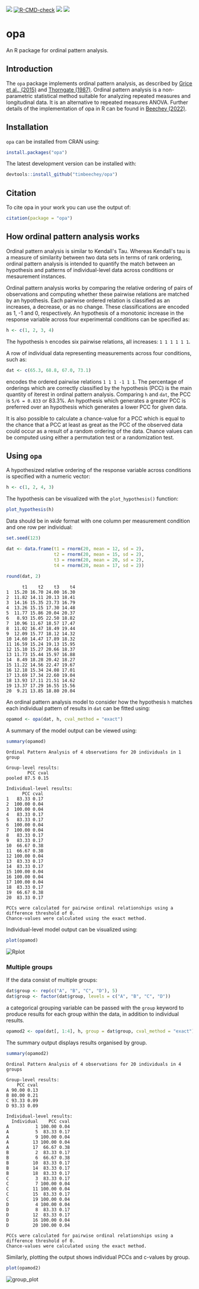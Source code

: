 <!-- badges: start -->
![](https://www.r-pkg.org/badges/version-ago/opa?color=orange)
[![R-CMD-check](https://github.com/timbeechey/opa/workflows/R-CMD-check/badge.svg)](https://github.com/timbeechey/opa/actions)
![](https://cranlogs.r-pkg.org/badges/grand-total/opa) [![](https://cranlogs.r-pkg.org/badges/opa)](https://cran.r-project.org/package=opa)
<!-- badges: end -->

# opa

An R package for ordinal pattern analysis.

## Introduction

The `opa` package implements ordinal pattern analysis, as described by [Grice et al., (2015)](https://doi.org/10.1177/2158244015604192) and [Thorngate (1987)](https://doi.org/10.1016/S0166-4115(08)60083-7). Ordinal pattern analysis is a non-parametric statistical method suitable for analyzing repeated measures and longitudinal data. It is an alternative to repeated measures ANOVA. Further details of the implementation of opa in R can be found in [Beechey (2022)](https://doi.org/10.17605/OSF.IO/W32DK).

## Installation

`opa` can be installed from CRAN using:

```r
install.packages("opa")
```

The latest development version can be installed with:

```r
devtools::install_github("timbeechey/opa")
```

## Citation

To cite opa in your work you can use the output of:

```r
citation(package = "opa")
```

## How ordinal pattern analysis works

Ordinal pattern analysis is similar to Kendall's Tau. Whereas Kendall's tau is a measure of similarity between two data sets in terms of rank ordering, ordinal pattern analysis is intended to quantify the match between an hypothesis and patterns of individual-level data across conditions or mesaurement instances.

Ordinal pattern analysis works by comparing the relative ordering of pairs of observations and computing whether these pairwise relations are matched by an hypothesis. Each pairwise ordered relation is classified as an increases, a decrease, or as no change. These classifications are encoded as 1, -1 and 0, respectively. An hypothesis of a monotonic increase in the response variable across four experimental conditions can be specified as:

```r
h <- c(1, 2, 3, 4)
```

The hypothesis `h` encodes six pairwise relations, all increases: `1 1 1 1 1 1`.

A row of individual data representing measurements across four conditions, such as:

```r
dat <- c(65.3, 68.8, 67.0, 73.1)
```

encodes the ordered pairwise relations `1 1 1 -1 1 1`. The percentage of orderings which are correctly classified by the hypothesis (PCC) is the main quantity of iterest in ordinal pattern analysis. Comparing `h` and `dat`, the PCC is `5/6 = 0.833` or 83.3%. An hypothesis which generates a greater PCC is preferred over an hypothesis which generates a lower PCC for given data.

It is also possible to calculate a chance-value for a PCC which is equal to the chance that a PCC at least as great as the PCC of the observed data could occur as a result of a random ordering of the data. Chance values can be computed using either a permutation test or a randomization test.

## Using `opa`

A hypothesized relative ordering of the response variable across conditions is specified with a numeric vector:

```r
h <- c(1, 2, 4, 3)
```

The hypothesis can be visualized with the `plot_hypothesis()` function:

```r
plot_hypothesis(h)
```

Data should be in _wide_ format with one column per measurement condition and one row per individual:

```r
set.seed(123)

dat <- data.frame(t1 = rnorm(20, mean = 12, sd = 2),
                  t2 = rnorm(20, mean = 15, sd = 2),
                  t3 = rnorm(20, mean = 20, sd = 2),
                  t4 = rnorm(20, mean = 17, sd = 2))
                  
round(dat, 2)
```

```
      t1    t2    t3    t4
1  15.20 16.70 24.00 16.30
2  11.82 14.11 20.13 18.41
3  14.16 15.35 23.73 16.79
4  13.26 15.15 17.30 14.48
5  11.77 15.86 20.04 20.37
6   8.93 15.05 22.50 18.82
7  10.96 11.67 18.57 17.47
8  11.02 16.47 18.49 19.44
9  12.09 15.77 18.12 14.32
10 14.60 14.47 17.89 18.32
11 16.59 15.24 19.13 15.95
12 15.10 15.27 20.66 18.37
13 11.73 15.44 15.97 16.88
14  8.49 18.28 20.42 18.27
15 11.22 14.56 22.47 19.67
16 12.18 15.34 24.08 17.01
17 13.69 17.34 22.60 19.04
18 13.93 17.11 21.51 14.62
19 13.37 17.29 16.55 15.56
20  9.21 13.85 18.80 20.04
```

An ordinal pattern analysis model to consider how the hypothesis `h` matches each individual pattern of results in `dat` can be fitted using:

```r
opamod <- opa(dat, h, cval_method = "exact")
```

A summary of the model output can be viewed using:

```r
summary(opamod)
```

```
Ordinal Pattern Analysis of 4 observations for 20 individuals in 1 group 

Group-level results:
        PCC cval
pooled 87.5 0.15

Individual-level results:
      PCC cval
1   83.33 0.17
2  100.00 0.04
3  100.00 0.04
4   83.33 0.17
5   83.33 0.17
6  100.00 0.04
7  100.00 0.04
8   83.33 0.17
9   83.33 0.17
10  66.67 0.38
11  66.67 0.38
12 100.00 0.04
13  83.33 0.17
14  83.33 0.17
15 100.00 0.04
16 100.00 0.04
17 100.00 0.04
18  83.33 0.17
19  66.67 0.38
20  83.33 0.17

PCCs were calculated for pairwise ordinal relationships using a difference threshold of 0.
Chance-values were calculated using the exact method.
```

Individual-level model output can be visualized using:

```r
plot(opamod)
```

![Rplot](https://user-images.githubusercontent.com/66388815/156540782-a748c3d0-b6b3-48f5-871b-61758f28dd59.jpeg)

### Multiple groups 

If the data consist of multiple groups:

```r
dat$group <- rep(c("A", "B", "C", "D"), 5)
dat$group <- factor(dat$group, levels = c("A", "B", "C", "D"))
```

a categorical grouping variable can be passed with the `group` keyword to produce results for each group within the data, in addition to individual results.

```r
opamod2 <- opa(dat[, 1:4], h, group = dat$group, cval_method = "exact")
```

The summary output displays results organised by group.

```r
summary(opamod2)
```

```
Ordinal Pattern Analysis of 4 observations for 20 individuals in 4 groups 

Group-level results:
    PCC cval
A 90.00 0.13
B 80.00 0.21
C 93.33 0.09
D 93.33 0.09

Individual-level results:
  Individual    PCC cval
A          1 100.00 0.04
A          5  83.33 0.17
A          9 100.00 0.04
A         13 100.00 0.04
A         17  66.67 0.38
B          2  83.33 0.17
B          6  66.67 0.38
B         10  83.33 0.17
B         14  83.33 0.17
B         18  83.33 0.17
C          3  83.33 0.17
C          7 100.00 0.04
C         11 100.00 0.04
C         15  83.33 0.17
C         19 100.00 0.04
D          4 100.00 0.04
D          8  83.33 0.17
D         12  83.33 0.17
D         16 100.00 0.04
D         20 100.00 0.04

PCCs were calculated for pairwise ordinal relationships using a difference threshold of 0.
Chance-values were calculated using the exact method.
```

Similarly, plotting the output shows individual PCCs and c-values by group.

```r
plot(opamod2)
```

![group_plot](https://user-images.githubusercontent.com/66388815/156540851-bd2d2269-b2fd-432b-ade2-13058d81463d.jpeg)
